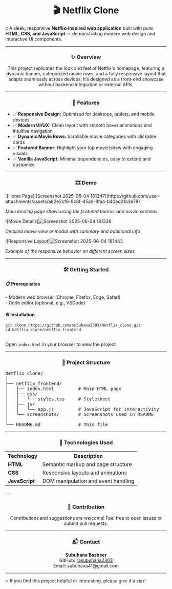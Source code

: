 <h1 align="center">🎬 Netflix Clone</h1>
c
  A sleek, responsive <b>Netflix-inspired web application</b> built with pure <b>HTML, CSS, and JavaScript</b> — demonstrating modern web design and interactive UI components.
</p>

---

<h3 align="center">✨ Overview</h3>
<p align="center">
  This project replicates the look and feel of Netflix's homepage, featuring a dynamic banner, categorized movie rows, and a fully responsive layout that adapts seamlessly across devices. It’s designed as a front-end showcase without backend integration or external APIs.
</p>

---

<h3 align="center">🚀 Features</h3>
<ul>
  <li>✅ <b>Responsive Design:</b> Optimized for desktops, tablets, and mobile devices</li>
  <li>✅ <b>Modern UI/UX:</b> Clean layout with smooth hover animations and intuitive navigation</li>
  <li>✅ <b>Dynamic Movie Rows:</b> Scrollable movie categories with clickable cards</li>
  <li>✅ <b>Featured Banner:</b> Highlight your top movie/show with engaging visuals</li>
  <li>✅ <b>Vanilla JavaScript:</b> Minimal dependencies, easy to extend and customize</li>
</ul>

---

<h3 align="center">🎞️ Demo</h3>
![Home Page]![Screenshot 2025-06-04 181247](https://github.com/user-attachments/assets/a82e2cf6-8c8f-45a6-9faa-b40ed21a3e79)

*Main landing page showcasing the featured banner and movie sections.*

![Movie Details]![Screenshot 2025-06-04 181336](https://github.com/user-attachments/assets/0e51a514-d828-438c-9bfc-2931f869b68b)

*Detailed movie view or modal with summary and additional info.*

![Responsive Layout]![Screenshot 2025-06-04 181443](https://github.com/user-attachments/assets/a9db7a4b-39bb-4122-bbc9-1661aac8705b)

*Example of the responsive behavior on different screen sizes.*

---

<h3 align="center">🛠️ Getting Started</h3>

<h4>📋 Prerequisites</h4>
<p>
- Modern web browser (Chrome, Firefox, Edge, Safari)<br/>
- Code editor (optional, e.g., VSCode)
</p>

<h4>⚙️ Installation</h4>
<pre>
<code>git clone https://github.com/subuhana2303/Netflix_clone.git
cd Netflix_clone/netflix_frontend
</code>
</pre>
<p>Open <code>index.html</code> in your browser to view the project.</p>

---

<h3 align="center">📁 Project Structure</h3>

<pre>
Netflix_clone/
│
├── netflix_frontend/
│   ├── index.html         # Main HTML page
│   ├── css/
│   │   └── styles.css     # Stylesheet
│   ├── js/
│   │   └── app.js         # JavaScript for interactivity
│   └── screenshots/       # Screenshots used in README
│
└── README.md              # This file
</pre>

---

<h3 align="center">🧰 Technologies Used</h3>
<p align="center">
<table>
  <tr><th>Technology</th><th>Description</th></tr>
  <tr><td><b>HTML</b></td><td>Semantic markup and page structure</td></tr>
  <tr><td><b>CSS</b></td><td>Responsive layouts and animations</td></tr>
  <tr><td><b>JavaScript</b></td><td>DOM manipulation and event handling</td></tr>
</table>
</p>
---

<h3 align="center">🤝 Contribution</h3>
<p align="center">
Contributions and suggestions are welcome! Feel free to open issues or submit pull requests.
</p>

---

<h3 align="center">📬 Contact</h3>
<p align="center">
<b>Subuhana Basheer</b><br/>
GitHub: <a href="https://github.com/subuhana2303">@subuhana2303</a><br/>
Email: subuhana41@gmail.com
</p>

---

⭐ If you find this project helpful or interesting, please give it a star!
